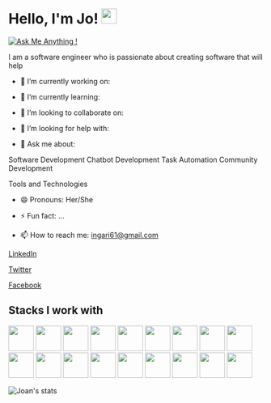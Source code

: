 # Hello, I'm Jo! <img src="https://raw.githubusercontent.com/MartinHeinz/MartinHeinz/master/wave.gif" width="30px">


[![Ask Me Anything !](https://img.shields.io/badge/Ask%20me-anything-1abc9c.svg)](https://GitHub.com/Naereen/ama)

I am a software engineer who is passionate about creating software that will help

- 🔭 I’m currently working on:
- 🌱 I’m currently learning:

- 👯 I’m looking to collaborate on:

- 🤔 I’m looking for help with:

- 💬 Ask me about:

Software Development
Chatbot Development
Task Automation
Community Development

Tools and Technologies

- 😄 Pronouns:
Her/She
- ⚡ Fun fact: ...


- 📫 How to reach me: 
ingari61@gmail.com

[LinkedIn](https://www.linkedin.com/in/joanne-awinja-ingari/)

[Twitter](https://twitter.com/JoAnne_Ingari)

[Facebook](https://www.facebook.com/joanne.joey.ingari)

## Stacks I work with

<code><img height="50" src="https://www.vectorlogo.zone/logos/python/python-ar21.svg"></code>
<code><img height="50" src="https://www.vectorlogo.zone/logos/djangoproject/djangoproject-ar21.svg"></code>
<code><img height="50" src="https://www.vectorlogo.zone/logos/pocoo_flask/pocoo_flask-ar21.svg"></code>
<code><img height="50" src=https://www.vectorlogo.zone/logos/javascript/javascript-horizontal.svg></code>
<code><img height="50" src="https://www.vectorlogo.zone/logos/elastic/elastic-ar21.svg"></code>
<code><img height="50" src="https://www.vectorlogo.zone/logos/redis/redis-ar21.svg"></code>
<code><img height="50" src="https://www.vectorlogo.zone/logos/postgresql/postgresql-horizontal.svg"></code>
<code><img height="50" src="https://www.vectorlogo.zone/logos/mysql/mysql-horizontal.svg"></code>
<code><img height="50" src="https://www.vectorlogo.zone/logos/sqlite/sqlite-ar21.svg"></code>
<code><img height="50" src="https://www.vectorlogo.zone/logos/github/github-ar21.svg"></code>
<code><img height="50" src="https://www.vectorlogo.zone/logos/bitbucket/bitbucket-ar21.svg"></code>
<code><img height="50" src="https://www.vectorlogo.zone/logos/atlassian_jira/atlassian_jira-ar21.svg"></code>
<code><img height="50" src="https://www.vectorlogo.zone/logos/getpostman/getpostman-ar21.svg"></code>
<code><img height="50" src="https://www.vectorlogo.zone/logos/git-scm/git-scm-ar21.svg"></code>
<code><img height="50" src="https://www.vectorlogo.zone/logos/apache/apache-official.svg"></code>
<code><img height="50" src="https://www.vectorlogo.zone/logos/linux/linux-ar21.svg"></code>
<code><img height="50" src="https://www.vectorlogo.zone/logos/ubuntu/ubuntu-ar21.svg"></code>
<code><img height="50" src="https://www.vectorlogo.zone/logos/gnu_bash/gnu_bash-ar21.svg"></code>
 
 ![Joan's stats](https://github-readme-stats.vercel.app/api?username=Awinja-j&show_icons=true)
